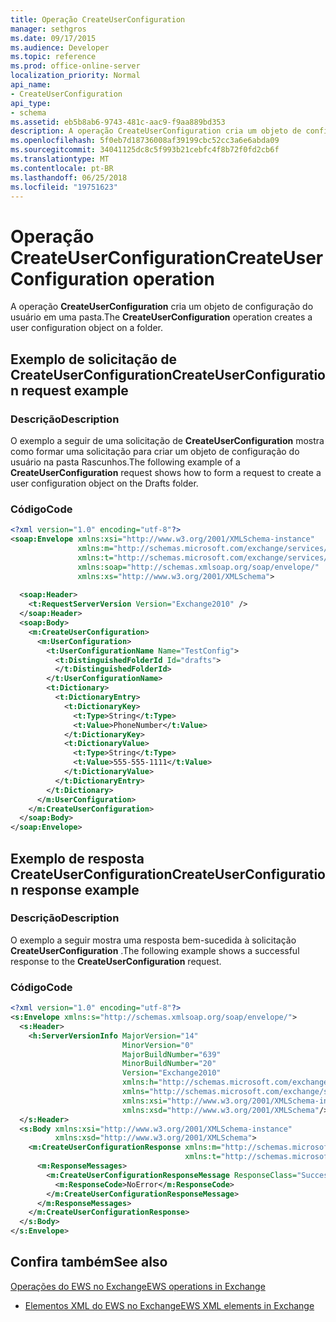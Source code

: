 ```yaml
---
title: Operação CreateUserConfiguration
manager: sethgros
ms.date: 09/17/2015
ms.audience: Developer
ms.topic: reference
ms.prod: office-online-server
localization_priority: Normal
api_name:
- CreateUserConfiguration
api_type:
- schema
ms.assetid: eb5b8ab6-9743-481c-aac9-f9aa889bd353
description: A operação CreateUserConfiguration cria um objeto de configuração do usuário em uma pasta.
ms.openlocfilehash: 5f0eb7d18736008af39199cbc52cc3a6e6abda09
ms.sourcegitcommit: 34041125dc8c5f993b21cebfc4f8b72f0fd2cb6f
ms.translationtype: MT
ms.contentlocale: pt-BR
ms.lasthandoff: 06/25/2018
ms.locfileid: "19751623"
---
```

# <a name="createuserconfiguration-operation"></a><span data-ttu-id="64f2b-103">Operação CreateUserConfiguration</span><span class="sxs-lookup"><span data-stu-id="64f2b-103">CreateUserConfiguration operation</span></span>

<span data-ttu-id="64f2b-104">A operação **CreateUserConfiguration** cria um objeto de configuração do usuário em uma pasta.</span><span class="sxs-lookup"><span data-stu-id="64f2b-104">The **CreateUserConfiguration** operation creates a user configuration object on a folder.</span></span> 
  
## <a name="createuserconfiguration-request-example"></a><span data-ttu-id="64f2b-105">Exemplo de solicitação de CreateUserConfiguration</span><span class="sxs-lookup"><span data-stu-id="64f2b-105">CreateUserConfiguration request example</span></span>

### <a name="description"></a><span data-ttu-id="64f2b-106">Descrição</span><span class="sxs-lookup"><span data-stu-id="64f2b-106">Description</span></span>

<span data-ttu-id="64f2b-107">O exemplo a seguir de uma solicitação de **CreateUserConfiguration** mostra como formar uma solicitação para criar um objeto de configuração do usuário na pasta Rascunhos.</span><span class="sxs-lookup"><span data-stu-id="64f2b-107">The following example of a **CreateUserConfiguration** request shows how to form a request to create a user configuration object on the Drafts folder.</span></span> 
  
### <a name="code"></a><span data-ttu-id="64f2b-108">Código</span><span class="sxs-lookup"><span data-stu-id="64f2b-108">Code</span></span>

```XML
<?xml version="1.0" encoding="utf-8"?>
<soap:Envelope xmlns:xsi="http://www.w3.org/2001/XMLSchema-instance"
               xmlns:m="http://schemas.microsoft.com/exchange/services/2006/messages"
               xmlns:t="http://schemas.microsoft.com/exchange/services/2006/types"
               xmlns:soap="http://schemas.xmlsoap.org/soap/envelope/"
               xmlns:xs="http://www.w3.org/2001/XMLSchema">
  
  <soap:Header>
    <t:RequestServerVersion Version="Exchange2010" />
  </soap:Header>
  <soap:Body>
    <m:CreateUserConfiguration>
      <m:UserConfiguration>
        <t:UserConfigurationName Name="TestConfig">
          <t:DistinguishedFolderId Id="drafts">
          </t:DistinguishedFolderId>
        </t:UserConfigurationName>
        <t:Dictionary>
          <t:DictionaryEntry>
            <t:DictionaryKey>
              <t:Type>String</t:Type>
              <t:Value>PhoneNumber</t:Value>
            </t:DictionaryKey>
            <t:DictionaryValue>
              <t:Type>String</t:Type>
              <t:Value>555-555-1111</t:Value>
            </t:DictionaryValue>
          </t:DictionaryEntry>
        </t:Dictionary>
      </m:UserConfiguration>  
    </m:CreateUserConfiguration>
  </soap:Body>
</soap:Envelope>
```

## <a name="createuserconfiguration-response-example"></a><span data-ttu-id="64f2b-109">Exemplo de resposta CreateUserConfiguration</span><span class="sxs-lookup"><span data-stu-id="64f2b-109">CreateUserConfiguration response example</span></span>

### <a name="description"></a><span data-ttu-id="64f2b-110">Descrição</span><span class="sxs-lookup"><span data-stu-id="64f2b-110">Description</span></span>

<span data-ttu-id="64f2b-111">O exemplo a seguir mostra uma resposta bem-sucedida à solicitação **CreateUserConfiguration** .</span><span class="sxs-lookup"><span data-stu-id="64f2b-111">The following example shows a successful response to the **CreateUserConfiguration** request.</span></span> 
  
### <a name="code"></a><span data-ttu-id="64f2b-112">Código</span><span class="sxs-lookup"><span data-stu-id="64f2b-112">Code</span></span>

```XML
<?xml version="1.0" encoding="utf-8"?>
<s:Envelope xmlns:s="http://schemas.xmlsoap.org/soap/envelope/">
  <s:Header>
    <h:ServerVersionInfo MajorVersion="14" 
                         MinorVersion="0" 
                         MajorBuildNumber="639" 
                         MinorBuildNumber="20" 
                         Version="Exchange2010" 
                         xmlns:h="http://schemas.microsoft.com/exchange/services/2006/types" 
                         xmlns="http://schemas.microsoft.com/exchange/services/2006/types" 
                         xmlns:xsi="http://www.w3.org/2001/XMLSchema-instance" 
                         xmlns:xsd="http://www.w3.org/2001/XMLSchema"/>
  </s:Header>
  <s:Body xmlns:xsi="http://www.w3.org/2001/XMLSchema-instance" 
          xmlns:xsd="http://www.w3.org/2001/XMLSchema">
    <m:CreateUserConfigurationResponse xmlns:m="http://schemas.microsoft.com/exchange/services/2006/messages" 
                                       xmlns:t="http://schemas.microsoft.com/exchange/services/2006/types">
      <m:ResponseMessages>
        <m:CreateUserConfigurationResponseMessage ResponseClass="Success">
          <m:ResponseCode>NoError</m:ResponseCode>
        </m:CreateUserConfigurationResponseMessage>
      </m:ResponseMessages>
    </m:CreateUserConfigurationResponse>
  </s:Body>
</s:Envelope>
```

## <a name="see-also"></a><span data-ttu-id="64f2b-113">Confira também</span><span class="sxs-lookup"><span data-stu-id="64f2b-113">See also</span></span>



[<span data-ttu-id="64f2b-114">Operações do EWS no Exchange</span><span class="sxs-lookup"><span data-stu-id="64f2b-114">EWS operations in Exchange</span></span>](ews-operations-in-exchange.md)
  
- [<span data-ttu-id="64f2b-115">Elementos XML do EWS no Exchange</span><span class="sxs-lookup"><span data-stu-id="64f2b-115">EWS XML elements in Exchange</span></span>](ews-xml-elements-in-exchange.md)

